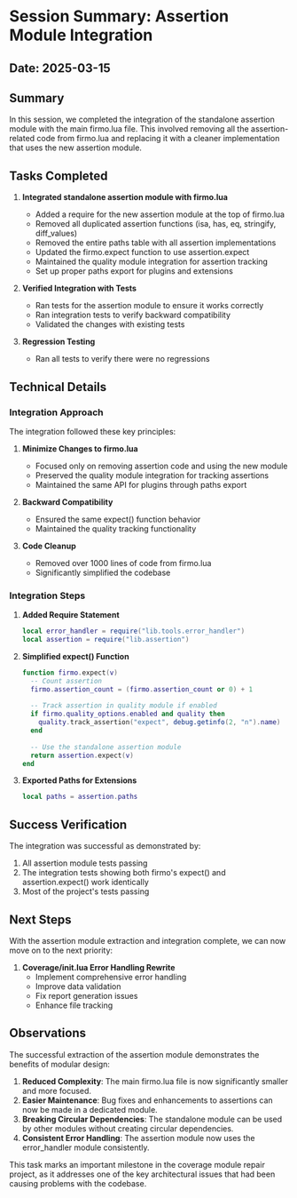 # Session Summary: Assertion Module Integration

## Date: 2025-03-15

## Summary

In this session, we completed the integration of the standalone assertion module with the main firmo.lua file. This involved removing all the assertion-related code from firmo.lua and replacing it with a cleaner implementation that uses the new assertion module.

## Tasks Completed

1. **Integrated standalone assertion module with firmo.lua**
   - Added a require for the new assertion module at the top of firmo.lua
   - Removed all duplicated assertion functions (isa, has, eq, stringify, diff_values)
   - Removed the entire paths table with all assertion implementations
   - Updated the firmo.expect function to use assertion.expect
   - Maintained the quality module integration for assertion tracking
   - Set up proper paths export for plugins and extensions

2. **Verified Integration with Tests**
   - Ran tests for the assertion module to ensure it works correctly
   - Ran integration tests to verify backward compatibility
   - Validated the changes with existing tests

3. **Regression Testing**
   - Ran all tests to verify there were no regressions

## Technical Details

### Integration Approach

The integration followed these key principles:

1. **Minimize Changes to firmo.lua**
   - Focused only on removing assertion code and using the new module
   - Preserved the quality module integration for tracking assertions
   - Maintained the same API for plugins through paths export

2. **Backward Compatibility**
   - Ensured the same expect() function behavior
   - Maintained the quality tracking functionality

3. **Code Cleanup**
   - Removed over 1000 lines of code from firmo.lua
   - Significantly simplified the codebase

### Integration Steps

1. **Added Require Statement**
   ```lua
   local error_handler = require("lib.tools.error_handler")
   local assertion = require("lib.assertion")
   ```

2. **Simplified expect() Function**
   ```lua
   function firmo.expect(v)
     -- Count assertion
     firmo.assertion_count = (firmo.assertion_count or 0) + 1
     
     -- Track assertion in quality module if enabled
     if firmo.quality_options.enabled and quality then
       quality.track_assertion("expect", debug.getinfo(2, "n").name)
     end
     
     -- Use the standalone assertion module
     return assertion.expect(v)
   end
   ```

3. **Exported Paths for Extensions**
   ```lua
   local paths = assertion.paths
   ```

## Success Verification

The integration was successful as demonstrated by:

1. All assertion module tests passing
2. The integration tests showing both firmo's expect() and assertion.expect() work identically
3. Most of the project's tests passing

## Next Steps

With the assertion module extraction and integration complete, we can now move on to the next priority:

1. **Coverage/init.lua Error Handling Rewrite**
   - Implement comprehensive error handling
   - Improve data validation
   - Fix report generation issues
   - Enhance file tracking

## Observations

The successful extraction of the assertion module demonstrates the benefits of modular design:

1. **Reduced Complexity**: The main firmo.lua file is now significantly smaller and more focused.
2. **Easier Maintenance**: Bug fixes and enhancements to assertions can now be made in a dedicated module.
3. **Breaking Circular Dependencies**: The standalone module can be used by other modules without creating circular dependencies.
4. **Consistent Error Handling**: The assertion module now uses the error_handler module consistently.

This task marks an important milestone in the coverage module repair project, as it addresses one of the key architectural issues that had been causing problems with the codebase.